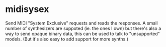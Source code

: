 # midisysex

Send MIDI "System Exclusive" requests and reads the responses. A small number of synthesizers are suppoted (ie. the ones I own) but there's also a way to send opaque binary data, this can be used to talk to "unsupported" models. (But it's also easy to add support for more synths.)
